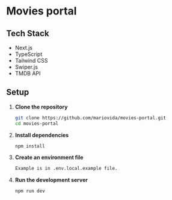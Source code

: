 # Movies portal

## Tech Stack

- Next.js
- TypeScript
- Tailwind CSS
- Swiper.js
- TMDB API

## Setup

1. **Clone the repository**

   ```bash
   git clone https://github.com/mariovida/movies-portal.git
   cd movies-portal
   ```

2. **Install dependencies**

   ```bash
   npm install
   ```

3. **Create an environment file**

   ```bash
   Example is in .env.local.example file.
   ```

4. **Run the development server**

   ```bash
   npm run dev
   ```
